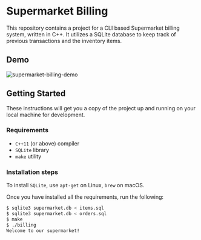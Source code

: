 # Supermarket Billing

This repository contains a project for a CLI based Supermarket billing system,
written in C++. It utilizes a SQLite database to keep track of previous
transactions and the inventory items.

## Demo

![supermarket-billing-demo](https://user-images.githubusercontent.com/30660843/48360339-031d5580-e6c5-11e8-90ff-0b915775189b.gif)

## Getting Started

These instructions will get you a copy of the project up and running on your
local machine for development.

### Requirements

- `C++11` (or above) compiler
- `SQLite` library
- `make` utility

### Installation steps

To install `SQLite`, use `apt-get` on Linux, `brew` on macOS.

Once you have installed all the requirements, run the following:

```bash
$ sqlite3 supermarket.db < items.sql
$ sqlite3 supermarket.db < orders.sql
$ make
$ ./billing
Welcome to our supermarket!
```
